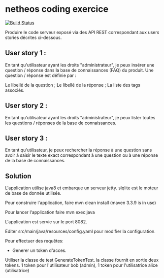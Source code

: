 # netheos coding exercice

[![Build Status](https://travis-ci.org/tpvillard/netheos.svg?branch=master)](https://travis-ci.org/tpvillard/netheos)

Produire le code serveur exposé via des API REST correspondant aux users stories décrites ci-dessous.

## User story 1 :

En tant qu'utilisateur ayant les droits "administrateur", je peux insérer une question / réponse dans la base de connaissances (FAQ) du produit. Une question / réponse est définie par :

Le libellé de la question ;
Le libellé de la réponse ;
La liste des tags associés.

## User story 2 :

En tant qu'utilisateur ayant les droits "administrateur", je peux lister toutes les questions / réponses de la base de connaissances.

## User story 3 :

En tant qu'utilisateur, je peux rechercher la réponse à une question sans avoir à saisir le texte exact correspondant à une question ou à une réponse de la base de connaissances.

## Solution

L'application utilise java8 et embarque un serveur jetty.
slqlite est le moteur de base de donnée utilisée.

Pour construire l'application, faire mvn clean install (maven 3.3.9 is in use)

Pour lancer l'application faire mvn exec:java

L'application est servie sur le port 8082.

Editer src/main/java/resources/config.yaml pour modifier la configuration.

Pour effectuer des requêtes:

* Generer un token d'acces.

Utiliser la classe de test GenerateTokenTest. la classe fournit en sortie
deux tokens. 1 token pour l'utilisateur bob (admin), 1 token pour l'utilisatrice alice (utilisatrice)
